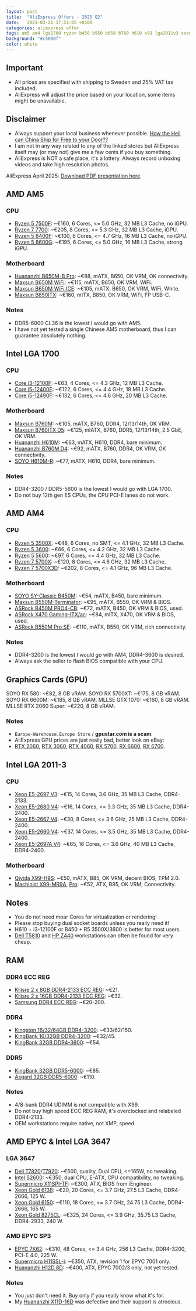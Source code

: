 ```yaml
---
layout: post
title:  "AliExpress Offers - 2025 Q2"
date:   2021-03-21 17:51:05 +0100
categories: aliexpress offer
tags: am5 am4 lga1700 ryzen b450 b550 b650 b760 h610 x99 lga2011v3 xeon huananzhi jingsha kllisre machinist qiyida jginyue
background: "#c5000f"
color: white
---
```


## Important

- All prices are specified with shipping to Sweden and 25% VAT tax included.
- AliExpress will adjust the price based on your location, some items might be unavailable.

## Disclaimer

- Always support your local business whenever possible. [How the Hell can China Ship for Free to your Door??](https://youtu.be/BA6gDep6jVM?si=REmezWoYk2MpZqAC)
- I am not in any way related to any of the linked stores but AliExpress itself may (or may not) give me a few cents if you buy something.
- AliExpress is NOT a safe place, it's a lottery. Always record unboxing videos and take high resolution photos.

AliExpress April 2025: [Download PDF presentation here](/assets/2025-04-17-aliexpress-offers-2025-q2/aliexpress-april-2025.pdf).

## AMD AM5

### CPU

- [Ryzen 5 7500F](https://s.click.aliexpress.com/e/_oF0RX7v): ~€160, 6 Cores, <= 5.0 GHz, 32 MB L3 Cache, no iGPU.
- [Ryzen 7 7700](https://s.click.aliexpress.com/e/_omDvUrN): ~€205, 8 Cores, <= 5.3 GHz, 32 MB L3 Cache, iGPU.
- [Ryzen 5 8400F](https://s.click.aliexpress.com/e/_opdJwe3): ~€100, 6 Cores, <= 4.7 GHz, 16 MB L3 Cache, no iGPU.
- [Ryzen 5 8600G](https://s.click.aliexpress.com/e/_oFt7wth): ~€195, 6 Cores, <= 5.0 GHz, 16 MB L3 Cache, strong iGPU.

### Motherboard

- [Huananzhi B650M-B Pro](https://s.click.aliexpress.com/e/_oEI7fPh): ~€88, mATX, B650, OK VRM, OK connectivity.
- [Maxsun B650M WiFi](https://s.click.aliexpress.com/e/_DCzcIWR): ~€115, mATX, B650, OK VRM, WiFi.
- [Maxsun B650M WiFi ICE](https://s.click.aliexpress.com/e/_oleITSn): ~€105, mATX, B650, OK VRM, WiFi, White.
- [Maxsun B850ITX](https://s.click.aliexpress.com/e/_onuc2q7): ~€160, mITX, B850, OK VRM, WiFi, FP USB-C.

### Notes

- DDR5-6000 CL36 is the lowest I would go with AM5.
- I have not yet tested a single Chinese AM5 motherboard, thus I can guarantee absolutely nothing.

## Intel LGA 1700

### CPU

- [Core i3-12100F](https://s.click.aliexpress.com/e/_oFzTVl9): ~€63, 4 Cores, <= 4.3 GHz, 12 MB L3 Cache.
- [Core i5-12400F](https://s.click.aliexpress.com/e/_ok4Hlar): ~€122, 6 Cores, <= 4.4 GHz, 18 MB L3 Cache.
- [Core i5-12490F](https://s.click.aliexpress.com/e/_onEtgwx): ~€132, 6 Cores, <= 4.6 GHz, 20 MB L3 Cache.

### Motherboard

- [Maxsun B760M](https://s.click.aliexpress.com/e/_on6Dan9): ~€105, mATX, B760, DDR4, 12/13/14th, OK VRM.
- [Maxsun B760ITX D5](https://s.click.aliexpress.com/e/_olotRwf): ~€125, mIATX, B760, DDR5, 12/13/14th, 2.5 GbE, OK VRM.
- [Huananzhi H610M](https://s.click.aliexpress.com/e/_onJJsn5): ~€63, mATX, H610, DDR4, bare minimum.
- [Huananzhi B760M D4](https://s.click.aliexpress.com/e/_okDSu8J): ~€92, mATX, B760, DDR4, OK VRM, OK connectivity.
- [SOYO H610M-R](https://www.aliexpress.com/item/1005008778117876.html): ~€77, mATX, H610, DDR4, bare minimum.

### Notes

- DDR4-3200 / DDR5-5600 is the lowest I would go with LGA 1700.
- Do not buy 12th gen ES CPUs, the CPU PCI-E lanes do not work.

## AMD AM4

### CPU

- [Ryzen 5 3500X](https://s.click.aliexpress.com/e/_omeiOzZ): ~€48, 6 Cores, no SMT, <= 4.1 GHz, 32 MB L3 Cache.
- [Ryzen 5 3600](https://s.click.aliexpress.com/e/_okT3BVN): ~€66, 6 Cores, <= 4.2 GHz, 32 MB L3 Cache.
- [Ryzen 5 5600](https://s.click.aliexpress.com/e/_oEDhxg3): ~€97, 6 Cores, <= 4.4 GHz, 32 MB L3 Cache.
- [Ryzen 7 5700X](https://s.click.aliexpress.com/e/_olpYpbt): ~€120, 8 Cores, <= 4.6 GHz, 32 MB L3 Cache.
- [Ryzen 7 5700X3D](https://s.click.aliexpress.com/e/_Dd6xllv): ~€202, 8 Cores, <= 4.1 GHz, 96 MB L3 Cache.

### Motherboard

- [SOYO SY-Classic B450M](https://s.click.aliexpress.com/e/_oFRBbh5): ~€54, mATX, B450, bare minimum.
- [Maxsun B550M-Terminator](https://s.click.aliexpress.com/e/_oEKH4OL): ~€95, mATX, B550, OK VRM & BIOS.
- [ASRock B450M PRO4-CB](https://s.click.aliexpress.com/e/_DE6a2TD): ~€72, mATX, B450, OK VRM & BIOS, used.
- [ASRock X470 Gaming-ITX/ac](https://s.click.aliexpress.com/e/_Dl2vjlh): ~€84, mITX, X470, OK VRM & BIOS, used.
- [ASRock B550M Pro SE](https://s.click.aliexpress.com/e/_oCK7xmf): ~€110, mATX, B550, OK VRM, rich connectivity.

### Notes

- DDR4-3200 is the lowest I would go with AM4, DDR4-3600 is desired.
- Always ask the seller to flash BIOS compatible with your CPU.

## Graphics Cards (GPU)

SOYO RX 580: ~€82, 8 GB vRAM.
SOYO RX 5700XT: ~€175, 8 GB vRAM.
SOYO RX 6600M: ~€185, 8 GB vRAM.
MLLSE GTX 1070: ~€160, 8 GB vRAM.
MLLSE RTX 2060 Super: ~€220, 8 GB vRAM.

### Notes

- `Europe-Warehouse.Europe Store` / **gpustar.com is a scam**.
- AliExpress GPU prices are just really bad, better look on eBay:
- [RTX 2060](https://www.ebay.com/sch/i.html?_nkw=rtx+2060&mkcid=1&mkrid=711-53200-19255-0&siteid=0&campid=5338941691&customid=&toolid=10001&mkevt=1), [RTX 3060](https://www.ebay.com/sch/i.html?_nkw=rtx+3060&mkcid=1&mkrid=711-53200-19255-0&siteid=0&campid=5338941691&customid=&toolid=10001&mkevt=1), [RTX 4060](https://www.ebay.com/sch/i.html?_nkw=rtx+4060&mkcid=1&mkrid=711-53200-19255-0&siteid=0&campid=5338941691&customid=&toolid=10001&mkevt=1), [RX 5700](https://www.ebay.com/sch/i.html?_nkw=rx+5700&mkcid=1&mkrid=711-53200-19255-0&siteid=0&campid=5338941691&customid=&toolid=10001&mkevt=1), [RX 6600](https://www.ebay.com/sch/i.html?_nkw=rx+6600&mkcid=1&mkrid=711-53200-19255-0&siteid=0&campid=5338941691&customid=&toolid=10001&mkevt=1), [RX 6700](https://www.ebay.com/sch/i.html?_nkw=rx+6700&mkcid=1&mkrid=711-53200-19255-0&siteid=0&campid=5338941691&customid=&toolid=10001&mkevt=1).

## Intel LGA 2011-3

### CPU

- [Xeon E5-2697 V3](https://s.click.aliexpress.com/e/_DCeAsdl): ~€15, 14 Cores, 3.6 GHz, 35 MB L3 Cache, DDR4-2133.
- [Xeon E5-2680 V4](https://s.click.aliexpress.com/e/_DCR97Dt): ~€16, 14 Cores, <= 3.3 GHz, 35 MB L3 Cache, DDR4-2400.
- [Xeon E5-2667 V4](https://s.click.aliexpress.com/e/_oDJgQ2j): ~€30, 8 Cores, <= 3.6 GHz, 25 MB L3 Cache, DDR4-2400.
- [Xeon E5-2690 V4](https://s.click.aliexpress.com/e/_Dlc46Ux): ~€37, 14 Cores, <= 3.5 GHz, 35 MB L3 Cache, DDR4-2400.
- [Xeon E5-2697A V4](https://s.click.aliexpress.com/e/_DCdwM59): ~€65, 16 Cores, <= 3.6 GHz, 40 MB L3 Cache, DDR4-2400.

### Motherboard

- [Qiyida X99-H9S](https://s.click.aliexpress.com/e/_oppkYwx): ~€50, mATX, B85, OK VRM, decent BIOS, TPM 2.0.
- [Machinist X99-MR9A](https://s.click.aliexpress.com/e/_DBtEEYT), [Pro](https://s.click.aliexpress.com/e/_opbIOoP): ~€52, ATX, B85, OK VRM, Connectivity.

## Notes

- You do not need moar Cores for virtualization or rendering!
- Please stop buying dual socket boards unless you really need it!
- H610 + i3-12100F or B450 + R5 3500X/3600 is better for most users.
- [Dell T5810](https://ebay.us/NypUOq) and [HP Z440](https://www.ebay.com/sch/i.html?_nkw=hp+z440&mkcid=1&mkrid=711-53200-19255-0&siteid=0&campid=5338941691&customid=&toolid=10001&mkevt=1) workstations can often be found for very cheap.

## RAM

### DDR4 ECC REG

- [Kllisre 2 x 8GB DDR4-2133 ECC REG](https://s.click.aliexpress.com/e/_opop5en): ~€21.
- [Kllisre 2 x 16GB DDR4-2133 ECC REG](https://s.click.aliexpress.com/e/_opop5en): ~€32.
- [Samsung DDR4 ECC REG](https://s.click.aliexpress.com/e/_ooPHrER): ~€20-200.

### DDR4

- [Kingston 16/32/64GB DDR4-3200](https://s.click.aliexpress.com/e/_okJ9L3p): ~€33/62/150.
- [KingBank 16/32GB DDR4-3200](https://s.click.aliexpress.com/e/_oCXOCNv): ~€32/45.
- [KingBank 32GB DDR4-3600](https://s.click.aliexpress.com/e/_oCXOCNv): ~€54.

### DDR5

- [KingBank 32GB DDR5-6000](https://s.click.aliexpress.com/e/_ok84275): ~€85.
- [Asgard 32GB DDR5-6000](https://s.click.aliexpress.com/e/_oBPkTBv): ~€110.

### Notes

- 4/8-bank DDR4 UDIMM is not compatible with X99.
- Do not buy high speed ECC REG RAM, it's overclocked and relabeled DDR4-2133.
- OEM workstations require native, not XMP, speed.

## AMD EPYC & Intel LGA 3647

### LGA 3647

- [Dell T7820](https://ebay.us/f4heOw)/[T7920](https://ebay.us/hRFEVs): ~€500, quality, Dual CPU, <=165W, no tweaking.
- [Intel S2600](https://ebay.us/cRm3Wp): ~€350, dual CPU, E-ATX, CPU compatibility, no tweaking.
- [Supermicro X11SPI-TF](https://ebay.us/IXbSB3): ~€300, ATX, BIOS from iEngineer.
- [Xeon Gold 6138](https://ebay.us/P77cR1): ~€20, 20 Cores, <= 3.7 GHz, 27.5 L3 Cache, DDR4-2666, 125 W.
- [Xeon Gold 6150](https://ebay.us/DZSngT): ~€110, 18 Cores, <= 3.7 GHz, 24.75 L3 Cache, DDR4-2666, 165 W.
- [Xeon Gold 8275CL](https://ebay.us/12rBl5): ~€325, 24 Cores, <= 3.9 GHz, 35.75 L3 Cache, DDR4-2933, 240 W.

### AMD EPYC SP3

- [EPYC 7K62](https://ebay.us/6VVIad): ~€310, 48 Cores, <= 3.4 GHz, 256 L3 Cache, DDR4-3200, PCI-E 4.0, 225 W.
- [Supermicro H11SSL-i](https://ebay.us/FZX2y5): ~€350, ATX, revision 1 for EPYC 7001 only.
- [Huananzhi H12D 8D](https://s.click.aliexpress.com/e/_olLEPAr): ~€400, ATX, EPYC 7002/3 only, not yet tested.

### Notes

- You just don't need it. Buy only if you really know what it's for.
- My [Huananzhi X11D-16D](https://s.click.aliexpress.com/e/_oFoE1Cj) was defective and their support is atrocious.
